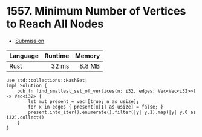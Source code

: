 # 1557. Minimum Number of Vertices to Reach All Nodes
- [Submission](https://leetcode.com/submissions/detail/1265594023/)

| Language | Runtime | Memory |
| :-       |       -:|      -:|
| Rust | 32 ms | 8.8 MB |
```
use std::collections::HashSet;
impl Solution {
    pub fn find_smallest_set_of_vertices(n: i32, edges: Vec<Vec<i32>>) -> Vec<i32> {
        let mut present = vec![true; n as usize];
        for x in edges { present[x[1] as usize] = false; }
        present.into_iter().enumerate().filter(|y| y.1).map(|y| y.0 as i32).collect()
    }
}
```
